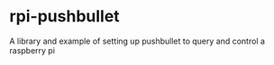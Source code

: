 # rpi-pushbullet
A library and example of setting up pushbullet to query and control a raspberry pi
